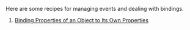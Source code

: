 Here are some recipes for managing events and dealing with bindings.

1. [Binding Properties of an Object to Its Own Properties](/guides/cookbook/event_handling_and_data_binding/binding_properties_of_an_object_to_its_own_properties)
